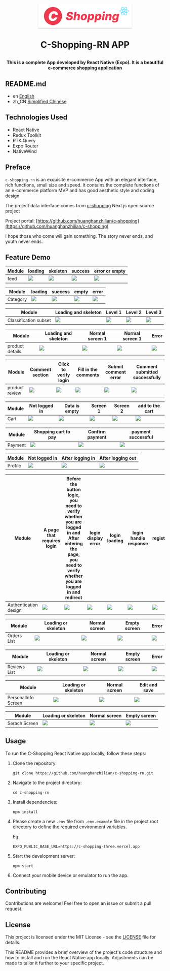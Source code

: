 <p align="center">
<img alt="logo" src="https://github.com/huanghanzhilian/huanghanzhilian/raw/main/projects/c-shopping-rn.svg" width="300">
</p>
<h1 align="center" style="margin: 30px 0 30px; font-weight: bold;">C-Shopping-RN APP</h1>
<h4 align="center">This is a complete App developed by React Native (Expo). It is a beautiful e-commerce shopping application</h4>

## README.md

- en [English](README.md)
- zh_CN [Simplified Chinese](README.zh_CN.md)

## Technologies Used

- React Native
- Redux Toolkit
- RTK Query
- Expo Router
- NativeWind

## Preface

`c-shopping-rn` is an exquisite e-commerce App with an elegant interface, rich functions, small size and speed. It contains the complete functions of an e-commerce platform MVP and has good aesthetic style and coding design.

The project data interface comes from [c-shopping](https://github.com/huanghanzhilian/c-shopping) Next.js open source project

Project portal: [https://github.com/huanghanzhilian/c-shopping](https://github.com/huanghanzhilian/c-shopping)

I hope those who come will gain something. The story never ends, and youth never ends.

## Feature Demo

| Module | loading                                                                                        | skeleton                                                                                       | success                                                                                        | error or empty                                                                                 |
| ------ | ---------------------------------------------------------------------------------------------- | ---------------------------------------------------------------------------------------------- | ---------------------------------------------------------------------------------------------- | ---------------------------------------------------------------------------------------------- |
| feed   | ![](https://www.cheerspublishing.com/uploads/article/e1f91a01-bf5e-46f4-8cbd-7f485e5039ba.png) | ![](https://www.cheerspublishing.com/uploads/article/d09fc3af-1bf7-49fa-8957-227a3add172a.png) | ![](https://www.cheerspublishing.com/uploads/article/efee1d79-9c95-4be5-9a6a-ec5160b7e6ae.png) | ![](https://www.cheerspublishing.com/uploads/article/c3d29b64-c6be-4716-8b4d-30becfbe4246.png) |

| Module   | loading                                                                                        | success                                                                                        | empty                                                                                          | error                                                                                          |
| -------- | ---------------------------------------------------------------------------------------------- | ---------------------------------------------------------------------------------------------- | ---------------------------------------------------------------------------------------------- | ---------------------------------------------------------------------------------------------- |
| Category | ![](https://www.cheerspublishing.com/uploads/article/5d6451e5-1a71-472d-851d-08049a37df9e.png) | ![](https://www.cheerspublishing.com/uploads/article/302d74e3-b4ef-4d90-87b7-e57d9217caa2.png) | ![](https://www.cheerspublishing.com/uploads/article/b164744f-a5cd-4f9c-a3a5-b0b33b90b82d.png) | ![](https://www.cheerspublishing.com/uploads/article/06c64210-4f8e-4b43-9f1d-9b5c1b2748a4.png) |

| Module                | Loading and skeleton                                                                           | Level 1                                                                                        | Level 2                                                                                        | Level 3                                                                                        |
| --------------------- | ---------------------------------------------------------------------------------------------- | ---------------------------------------------------------------------------------------------- | ---------------------------------------------------------------------------------------------- | ---------------------------------------------------------------------------------------------- |
| Classification subset | ![](https://www.cheerspublishing.com/uploads/article/be7d64db-496d-442f-a1e6-ae7d42e9b628.png) | ![](https://www.cheerspublishing.com/uploads/article/3be1701c-ed03-4394-984a-9ff9b67dd111.png) | ![](https://www.cheerspublishing.com/uploads/article/44c1ac35-c6a6-4736-8c49-2a030afe14c8.png) | ![](https://www.cheerspublishing.com/uploads/article/f54cdf46-72c0-42bc-ade2-9c3df96cd121.png) |

| Module          | Loading and skeleton                                                                           | Normal screen 1                                                                                | Normal screen 1                                                                                | Error                                                                                          |
| --------------- | ---------------------------------------------------------------------------------------------- | ---------------------------------------------------------------------------------------------- | ---------------------------------------------------------------------------------------------- | ---------------------------------------------------------------------------------------------- |
| product details | ![](https://www.cheerspublishing.com/uploads/article/08946a24-197c-4fc0-9a44-0950621f90b7.png) | ![](https://www.cheerspublishing.com/uploads/article/43a51e87-8775-41b8-a6a4-519e256015e4.png) | ![](https://www.cheerspublishing.com/uploads/article/fc28819a-456c-4a50-822b-1fa395198b66.png) | ![](https://www.cheerspublishing.com/uploads/article/a066c4c3-ebf1-460e-91c1-ad5431f04cb9.png) |

| Module         | Comment section                                                                                | Click to verify login                                                                          | Fill in the comments                                                                           | Submit comment error                                                                           | Comment submitted successfully                                                                 |
| -------------- | ---------------------------------------------------------------------------------------------- | ---------------------------------------------------------------------------------------------- | ---------------------------------------------------------------------------------------------- | ---------------------------------------------------------------------------------------------- | ---------------------------------------------------------------------------------------------- |
| product review | ![](https://www.cheerspublishing.com/uploads/article/031b85f9-db43-49b6-9f1b-13209b9bb7ef.png) | ![](https://www.cheerspublishing.com/uploads/article/b07813d7-bf0d-4fe5-80d7-625dd561e4a4.png) | ![](https://www.cheerspublishing.com/uploads/article/d8048925-dca5-4330-a753-69e3af19bcd3.png) | ![](https://www.cheerspublishing.com/uploads/article/e935116f-1ab4-4877-90f0-dac66031f0b9.png) | ![](https://www.cheerspublishing.com/uploads/article/26faa410-3b6a-4882-9373-9992843f6d7e.png) |

| Module | Not logged in                                                                                  | Data is empty                                                                                  | Screen 1                                                                                       | Screen 2                                                                                       | add to the cart                                                                                |
| ------ | ---------------------------------------------------------------------------------------------- | ---------------------------------------------------------------------------------------------- | ---------------------------------------------------------------------------------------------- | ---------------------------------------------------------------------------------------------- | ---------------------------------------------------------------------------------------------- |
| Cart   | ![](https://www.cheerspublishing.com/uploads/article/64a07f64-96fd-4129-9a75-a27cc681e839.png) | ![](https://www.cheerspublishing.com/uploads/article/4a00d6af-a0f0-42e8-8e3b-ed44464cb5da.png) | ![](https://www.cheerspublishing.com/uploads/article/cee4592d-16e1-4836-8d91-6c79608c1eec.png) | ![](https://www.cheerspublishing.com/uploads/article/ed79f4cf-db93-4c12-beeb-66503ef31810.png) | ![](https://www.cheerspublishing.com/uploads/article/20f87dfc-7b5f-4109-8098-0e26db8c8b57.png) |

| Module  | Shopping cart to pay                                                                           | Confirm payment                                                                                | payment successful                                                                             |
| ------- | ---------------------------------------------------------------------------------------------- | ---------------------------------------------------------------------------------------------- | ---------------------------------------------------------------------------------------------- |
| Payment | ![](https://www.cheerspublishing.com/uploads/article/7f1ce096-7624-4102-9e64-ec562693ee42.png) | ![](https://www.cheerspublishing.com/uploads/article/33b2435e-5146-425c-a514-c8ab725909f6.png) | ![](https://www.cheerspublishing.com/uploads/article/bd619f57-6f04-44e8-94ac-ccb3a752dc6a.png) |

| Module  | Not logged in                                                                                  | After logging in                                                                               | After logging out                                                                              |
| ------- | ---------------------------------------------------------------------------------------------- | ---------------------------------------------------------------------------------------------- | ---------------------------------------------------------------------------------------------- |
| Profile | ![](https://www.cheerspublishing.com/uploads/article/619b8402-79b6-442a-8fed-62763b4163e6.png) | ![](https://www.cheerspublishing.com/uploads/article/b30c1355-3f4f-47de-8087-7a7e7e55e451.png) | ![](https://www.cheerspublishing.com/uploads/article/a37a6421-784d-441f-aa8c-c3212654bc4e.png) |

| Module                | A page that requires login                                                                     | Before the button logic, you need to verify whether you are logged in and After entering the page, you need to verify whether you are logged in and redirect | login display error                                                                            | login loading                                                                                  | login handle response                                                                          | register                                                                                       |
| --------------------- | ---------------------------------------------------------------------------------------------- | ------------------------------------------------------------------------------------------------------------------------------------------------------------ | ---------------------------------------------------------------------------------------------- | ---------------------------------------------------------------------------------------------- | ---------------------------------------------------------------------------------------------- | ---------------------------------------------------------------------------------------------- |
| Authentication design | ![](https://www.cheerspublishing.com/uploads/article/f804fc4b-e1a8-4837-8685-2d7c38ee80ed.png) | ![](https://www.cheerspublishing.com/uploads/article/48581171-9bcd-4154-bf36-0a87a44fc1e4.png)                                                               | ![](https://www.cheerspublishing.com/uploads/article/4dd13db6-7360-4faf-9be5-7fd3fa569f50.png) | ![](https://www.cheerspublishing.com/uploads/article/b07813d7-bf0d-4fe5-80d7-625dd561e4a4.png) | ![](https://www.cheerspublishing.com/uploads/article/fbbcf9d2-d75b-418d-a942-b489b9fc13fb.png) | ![](https://www.cheerspublishing.com/uploads/article/9ac75cc6-dd60-42f4-b8a7-ebc655f13e44.png) |

| Module      | Loading or skeleton                                                                            | Normal screen                                                                                  | Empty screen                                                                                   | Error                                                                                          |
| ----------- | ---------------------------------------------------------------------------------------------- | ---------------------------------------------------------------------------------------------- | ---------------------------------------------------------------------------------------------- | ---------------------------------------------------------------------------------------------- |
| Orders List | ![](https://www.cheerspublishing.com/uploads/article/df2e2fa4-cc44-4200-8987-c9bbbff0d849.png) | ![](https://www.cheerspublishing.com/uploads/article/85bc15cc-fb22-4164-ad16-d5fee2e090fa.png) | ![](https://www.cheerspublishing.com/uploads/article/3b3d72a9-a30c-4fe0-9d84-a6a3443e9818.png) | ![](https://www.cheerspublishing.com/uploads/article/08c8202a-323d-476d-8255-b982ee5ba775.png) |

| Module       | Loading or skeleton                                                                            | Normal screen                                                                                  | Empty screen                                                                                   | Error                                                                                          |
| ------------ | ---------------------------------------------------------------------------------------------- | ---------------------------------------------------------------------------------------------- | ---------------------------------------------------------------------------------------------- | ---------------------------------------------------------------------------------------------- |
| Reviews List | ![](https://www.cheerspublishing.com/uploads/article/421bca65-41cb-448f-a20b-52ce194fb96e.png) | ![](https://www.cheerspublishing.com/uploads/article/9e6945a8-fd31-4e7a-a959-8f95745d51cc.png) | ![](https://www.cheerspublishing.com/uploads/article/1fb3fc3b-61c4-473c-ac1c-8ad7c564c53c.png) | ![](https://www.cheerspublishing.com/uploads/article/13aa858f-1207-43f8-9cd6-270e7e3e44a4.png) |

| Module              | Loading or skeleton                                                                            | Normal screen                                                                                  | Edit and save                                                                                  |
| ------------------- | ---------------------------------------------------------------------------------------------- | ---------------------------------------------------------------------------------------------- | ---------------------------------------------------------------------------------------------- |
| PersonalInfo Screen | ![](https://www.cheerspublishing.com/uploads/article/c2709941-86e0-42e7-881e-4d44ad2bc009.png) | ![](https://www.cheerspublishing.com/uploads/article/ba048862-c706-4f6e-94af-18f8981e6b0c.png) | ![](https://www.cheerspublishing.com/uploads/article/6d892150-d74c-41e4-b704-64868eddbe29.png) |

| Module        | Loading or skeleton                                                                            | Normal screen                                                                                  | Empty screen                                                                                   |
| ------------- | ---------------------------------------------------------------------------------------------- | ---------------------------------------------------------------------------------------------- | ---------------------------------------------------------------------------------------------- |
| Serach Screen | ![](https://www.cheerspublishing.com/uploads/article/f858a528-e810-4aaa-8b38-15a093ca6fc0.png) | ![](https://www.cheerspublishing.com/uploads/article/ce3a5199-bb02-4276-8f78-422ab41d68fd.png) | ![](https://www.cheerspublishing.com/uploads/article/cb818668-b4af-488a-9991-cc5923c2e915.png) |

## Usage

To run the C-Shopping React Native app locally, follow these steps:

1. Clone the repository:

   ```
   git clone https://github.com/huanghanzhilian/c-shopping-rn.git
   ```

2. Navigate to the project directory:

   ```
   cd c-shopping-rn
   ```

3. Install dependencies:

   ```
   npm install
   ```

4. Please create a new `.env` file from `.env.example` file in the project root directory to define the required environment variables.

   Eg:

   ```
   EXPO_PUBLIC_BASE_URL=https://c-shopping-three.vercel.app
   ```

5. Start the development server:

   ```
   npm start
   ```

6. Connect your mobile device or emulator to run the app.

## Contributing

Contributions are welcome! Feel free to open an issue or submit a pull request.

## License

This project is licensed under the MIT License - see the [LICENSE](LICENSE) file for details.

This README provides a brief overview of the project's code structure and how to install and run the React Native app locally. Adjustments can be made to tailor it further to your specific project.
